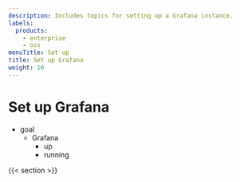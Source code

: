 ```yaml
---
description: Includes topics for setting up a Grafana instance.
labels:
  products:
    - enterprise
    - oss
menuTitle: Set up
title: Set up Grafana
weight: 10
---
```


# Set up Grafana

* goal
  * Grafana
    * up
    * running

{{< section >}}
